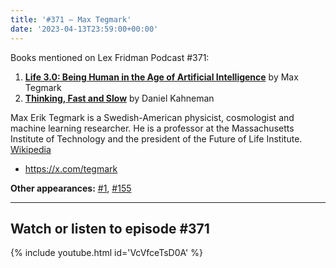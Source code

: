 ```yaml
---
title: '#371 – Max Tegmark'
date: '2023-04-13T23:59:00+00:00'
---
```


Books mentioned on Lex Fridman Podcast #371:

1. <b><a href="https://amzn.to/3oD78qW" target="_blank" rel="sponsored noopener noreferrer">Life 3.0: Being Human in the Age of Artificial Intelligence</a></b> by Max Tegmark
2. <b><a href="https://amzn.to/41URzcR" target="_blank" rel="sponsored noopener noreferrer">Thinking, Fast and Slow</a></b> by Daniel Kahneman

Max Erik Tegmark is a Swedish-American physicist, cosmologist and machine learning researcher. He is a professor at the Massachusetts Institute of Technology and the president of the Future of Life Institute. <a href="https://en.wikipedia.org/wiki/Max_Tegmark" target="_blank">Wikipedia</a>

- <a href="https://x.com/tegmark" target="_blank">https://x.com/tegmark</a>

****Other appearances:**** [\#1](https://lexlib.io/1-max-tegmark/), [\#155](https://lexlib.io/155-max-tegmark/)

- - - - - -

## Watch or listen to episode #371

{% include youtube.html id='VcVfceTsD0A' %}